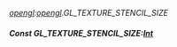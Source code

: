 _[opengl](../../modules/opengl/opengl-module.md):[opengl](../../modules/opengl/opengl-module.md).GL\_TEXTURE\_STENCIL\_SIZE_
##### Const GL\_TEXTURE\_STENCIL\_SIZE:[Int](../../modules/wonkey/wonkey-types-int.md)
